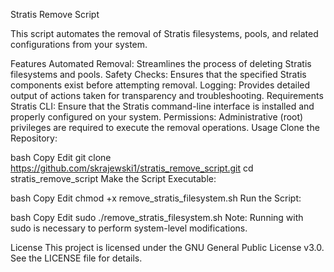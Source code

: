 Stratis Remove Script

This script automates the removal of Stratis filesystems, pools, and related configurations from your system.

Features
Automated Removal: Streamlines the process of deleting Stratis filesystems and pools.
Safety Checks: Ensures that the specified Stratis components exist before attempting removal.
Logging: Provides detailed output of actions taken for transparency and troubleshooting.
Requirements
Stratis CLI: Ensure that the Stratis command-line interface is installed and properly configured on your system.
Permissions: Administrative (root) privileges are required to execute the removal operations.
Usage
Clone the Repository:

bash
Copy
Edit
git clone https://github.com/skrajewski1/stratis_remove_script.git
cd stratis_remove_script
Make the Script Executable:

bash
Copy
Edit
chmod +x remove_stratis_filesystem.sh
Run the Script:

bash
Copy
Edit
sudo ./remove_stratis_filesystem.sh
Note: Running with sudo is necessary to perform system-level modifications.

License
This project is licensed under the GNU General Public License v3.0. See the LICENSE file for details.
